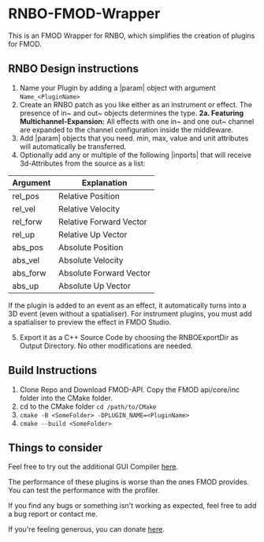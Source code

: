 # RNBO-FMOD-Wrapper

This is an FMOD Wrapper for RNBO, which simplifies the creation of plugins for FMOD.

## RNBO Design instructions

1. Name your Plugin by adding a |param| object with argument ```Name_<PluginName>```
2. Create an RNBO patch as you like either as an instrument or effect. The presence of in~ and out~ objects determines the type.
**2a. Featuring Multichannel-Expansion:** All effects with one in~ and one out~ channel are expanded to the channel configuration inside the middleware.
3. Add |param| objects that you need. min, max, value and unit attributes will automatically be transferred.
4. Optionally add any or multiple of the following |inports| that will receive 3d-Attributes from the source as a list:

  | Argument | Explanation             |
  |----------|-------------------------|
  | rel_pos  | Relative Position       |
  | rel_vel  | Relative Velocity       |
  | rel_forw | Relative Forward Vector |
  | rel_up   | Relative Up Vector      |
  | abs_pos  | Absolute Position       |
  | abs_vel  | Absolute Velocity       |
  | abs_forw | Absolute Forward Vector |
  | abs_up   | Absolute Up Vector      |

  If the plugin is added to an event as an effect, it automatically turns into a 3D event (even without a spatialiser). For instrument plugins, you must add a spatialiser to preview the effect in FMDO Studio.
  
5. Export it as a C++ Source Code by choosing the RNBOExportDir as Output Directory. No other modifications are needed.

## Build Instructions

1. Clone Repo and Download FMOD-API. Copy the FMOD api/core/inc folder into the CMake folder.
2. cd to the CMake folder ```cd /path/to/CMake```
3. ```cmake -B <SomeFolder> -DPLUGIN_NAME=<PluginName>```
4. ```cmake --build <SomeFolder>```


## Things to consider
Feel free to try out the additional GUI Compiler [here](https://github.com/JFuellem/RNBO-FMOD-Compiler).

The performance of these plugins is worse than the ones FMOD provides. You can test the performance with the profiler.

If you find any bugs or something isn't working as expected, feel free to add a bug report or contact me.

If you're feeling generous, you can donate [here](https://www.paypal.com/donate/?business=5WX6KRT4HFEU2&no_recurring=1&currency_code=CHF).
